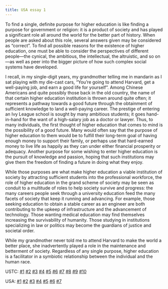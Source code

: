 ```yaml
---
title: USA essay 1
---
```


To find a single, definite purpose for higher education is like finding a purpose for government or religion: it is a product of society and has played a significant role all around the world for the better part of history. When people are asked about this role, several answers given may be considered as “correct”. To find all possible reasons for the existence of higher education, one must be able to consider the perspectives of different people—the cynical, the ambitious, the intellectual, the altruistic, and so on—as well as peer into the bigger picture of how such complex social systems have developed.

 I recall, in my single-digit years, my grandmother telling me in mandarin as I sat playing with my die-cast cars, “You’re going to attend Harvard, get a well-paying job, and earn a good life for yourself”. Among Chinese Americans and quite possibly those back in the old country, the name of that certain higher education institution is thrown around quite often; it represents a pathway towards a good future through the obtainment of sufficient knowledge to land a well-paying career. The prestige of entering an Ivy League school is sought by many ambitious students; it goes hand-in-hand for the want of a high-salary job as a doctor or lawyer. Thus, to many individuals, the first thought of higher education that comes to mind is the possibility of a good future. Many would often say that the purpose of higher education to them would be to fulfill their long-term goal of having enough money to support their family, or perhaps use that hard-earned money to live life as happily as they can under either financial prosperity or adequacy. Another purpose for some wishing to enter higher education is the pursuit of knowledge and passion, hoping that such institutions may give them the freedom of finding a future in doing what they enjoy.

 While those purposes are what make higher education a viable institution of society by attracting sufficient students into the professional workforce, the role of higher education in the grand scheme of society may be seen as conduit to a multitude of roles to help society survive and progress: the many careers people seek through a university education feed the many facets of society that keep it running and advancing. For example, those seeking education to obtain a stable career as an engineer are both contributing to the upkeep of infrastructure and the advancement of technology. Those wanting medical education may find themselves increasing the survivability of humanity. Those studying in institutions specializing in law or politics may become the guardians of justice and societal order.

 While my grandmother never told me to attend Harvard to make the world a better place, she inadvertently played a role in the maintenance and betterment of society. Regardless of any single purpose, higher education is a facilitator in a symbiotic relationship between the individual and the human race.

 USTC: [\#1](/meeting/highereducation/ustc1) [\#2](/meeting/highereducation/ustc2) [\#3](/meeting/highereducation/ustc3) [\#4](/meeting/highereducation/ustc4) [\#5](/meeting/highereducation/ustc5) [\#6](/meeting/highereducation/ustc6)  [\#7](/meeting/highereducation/ustc7)  [\#8](/meeting/highereducation/ustc8) [\#9](/meeting/highereducation/ustc9) [\#10](/meeting/highereducation/ustc10)

 USA: [\#1](/meeting/highereducation/usa1) [\#2](/meeting/highereducation/usa2) [\#3](/meeting/highereducation/usa3) [\#4](/meeting/highereducation/usa4) [\#5](/meeting/highereducation/usa5)  [\#6](/meeting/highereducation/usa6) [\#7](/meeting/highereducation/usa7)   
